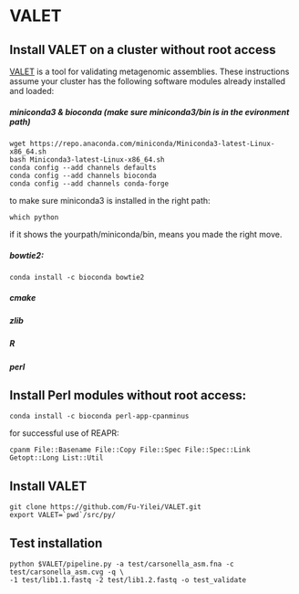 # VALET

## Install VALET on a cluster without root access

[VALET](https://github.com/jgluck/VALET) is a tool for validating metagenomic assemblies. These instructions assume your cluster has the following software modules already installed and loaded:
##### miniconda3 & bioconda (make sure miniconda3/bin is in the evironment path)
	wget https://repo.anaconda.com/miniconda/Miniconda3-latest-Linux-x86_64.sh
	bash Miniconda3-latest-Linux-x86_64.sh
	conda config --add channels defaults
	conda config --add channels bioconda
	conda config --add channels conda-forge
to make sure miniconda3 is installed in the right path:

	which python
	
if it shows the yourpath/miniconda/bin, means you made the right move.
##### bowtie2:
	conda install -c bioconda bowtie2
##### cmake
##### zlib
##### R
##### perl


## Install Perl modules without root access:

    conda install -c bioconda perl-app-cpanminus
for successful use of REAPR:
    
    cpanm File::Basename File::Copy File::Spec File::Spec::Link Getopt::Long List::Util

## Install VALET

    git clone https://github.com/Fu-Yilei/VALET.git
    export VALET=`pwd`/src/py/
    
## Test installation

    python $VALET/pipeline.py -a test/carsonella_asm.fna -c test/carsonella_asm.cvg -q \
    -1 test/lib1.1.fastq -2 test/lib1.2.fastq -o test_validate

